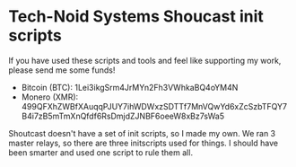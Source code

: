 # Tech-Noid Systems Shoucast init scripts

If you have used these scripts and tools and feel like supporting my work, please send me some funds!

* Bitcoin (BTC):  1Lei3ikgSrm4JrMYn2Fh3VWhkaBQ4oYM4N
* Monero  (XMR):  499QFXhZWBfXAuqqPJUY7ihWDWxzSDTTf7MnVQwYd6xZcSzbTFQY7B4i7zB5mTmXnQfdf6RsDmjdZJNBF6oeeW8xBz7sWa5

Shoutcast doesn't have a set of init scripts, so I made my own.  We ran 3 master relays, so there are three initscripts used for things.  I should have been smarter and used one script to rule them all.
